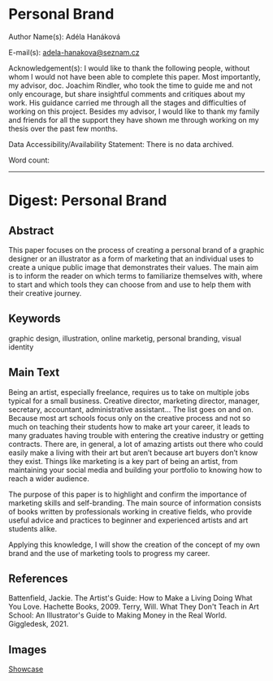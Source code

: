 # Personal Brand

Author Name(s): Adéla Hanáková

E-mail(s): adela-hanakova@seznam.cz

Acknowledgement(s): I would like to thank the following people, without whom I would not have been able to complete this paper. Most importantly, my advisor, doc. Joachim Rindler, who took the time to guide me and not only encourage, but share insightful comments and critiques about my work. His guidance carried me through all the stages and difficulties of working on this project. Besides my advisor, I would like to thank my family and friends for all the support they have shown me through working on my thesis over the past few months. 

Data Accessibility/Availability Statement: There is no data archived.

Word count: <!-- Digests should be approximately 500 words. Everything below, including headings, image captions, etc., except references. -->

- - -

# Digest: Personal Brand

## Abstract

This paper focuses on the process of creating a personal brand of a graphic designer or an illustrator as a form of marketing that an individual uses to create a unique public image that demonstrates their values. The main aim is to inform the reader on which terms to familiarize themselves with, where to start and which tools they can choose from and use to help them with their creative journey.

## Keywords

graphic design, illustration, online marketig, personal branding, visual identity

## Main Text

Being an artist, especially freelance, requires us to take on multiple jobs typical for a small business. Creative director, marketing director, manager, secretary, accountant, administrative assistant... The list goes on and on. Because most art schools focus only on the creative process and not so much on teaching their students how to make art your career, it leads to many graduates having trouble with entering the creative industry or getting contracts. There are, in general, a lot of amazing artists out there who could easily make a living with their art but aren’t because art buyers don’t know they exist. Things like marketing is a key part of being an artist, from maintaining your social media and building your portfolio to knowing how to reach a wider audience.

The purpose of this paper is to highlight and confirm the importance of marketing skills and self-branding. The main source of information consists of books written by professionals working in creative fields, who provide useful advice and practices to beginner and experienced artists and art students alike.

Applying this knowledge, I will show the creation of the concept of my own brand and the use of marketing tools to progress my career.

<!--
Consider these four sections:

1. Introduction that puts the research in a broader context and provides added value through citations not included in the original article.
2. Summary of original article’s methods and results.
3. Further discussion on significance of findings.
4. Discussion connecting this work to other studies – provides added value through citations not included in original study.
 -->

## References

Battenfield, Jackie. The Artist's Guide: How to Make a Living Doing What You Love. Hachette Books, 2009.
Terry, Will. What They Don't Teach in Art School: An Illustrator's Guide to Making Money in the Real World. Giggledesk, 2021.

## Images
[Showcase](Showcase.pdf)
<!-- Original figure(s) and caption(s) designed by digest author. And remeber to optimize images. -->
